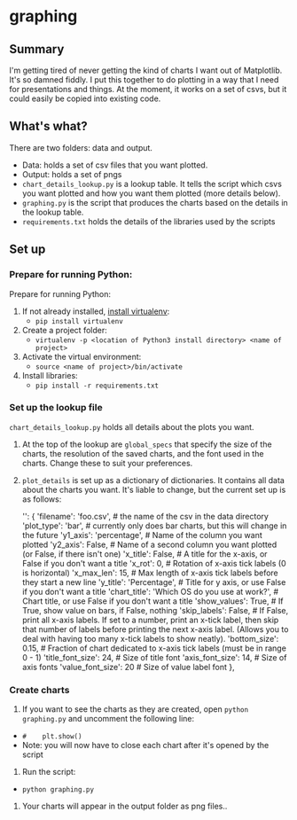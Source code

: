 # graphing

## Summary

I'm getting tired of never getting the kind of charts I want out of Matplotlib. It\'s so damned fiddly. I put this together to do plotting in a way that I need for presentations and things. At the moment, it works on a set of csvs, but it could easily be copied into existing code.

## What's what?

There are two folders: data and output.

* Data: holds a set of csv files that you want plotted.
* Output: holds a set of pngs
* ```chart_details_lookup.py``` is a lookup table. It tells the script which csvs you want plotted and how you want them plotted (more details below).
* ```graphing.py``` is the script that produces the charts based on the details in the lookup table.
* ```requirements.txt``` holds the details of the libraries used by the scripts

## Set up

### Prepare for running Python:

Prepare for running Python:
1. If not already installed, [install virtualenv](http://docs.python-guide.org/en/latest/dev/virtualenvs/):
   * ```pip install virtualenv```
1. Create a project folder:
   * ```virtualenv -p <location of Python3 install directory> <name of project>```
1. Activate the virtual environment:
   * ```source <name of project>/bin/activate ```
1. Install libraries:
   * ```pip install -r requirements.txt ```
   
 ### Set up the lookup file

 ```chart_details_lookup.py``` holds all details about the plots you want.
 
1. At the top of the lookup are ```global_specs``` that specify the size of the charts, the resolution of the saved charts, and the font used in the charts. Change these to suit your preferences.
1. ```plot_details``` is set up as a dictionary of dictionaries. It contains all data about the charts you want. It's liable to change, but the current set up is as follows:
 
     '<name of chart>': {
            'filename': 'foo.csv',     # the name of the csv in the data directory
            'plot_type': 'bar',           # currently only does bar charts, but this will change in the future
            'y1_axis': 'percentage',      # Name of the column you want plotted
            'y2_axis': False,             # Name of a second column you want plotted (or False, if there isn't one)
            'x_title': False,             # A title for the x-axis, or False if you don't want a title
            'x_rot': 0,                   # Rotation of x-axis tick labels (0 is horizontal)
            'x_max_len': 15,              # Max length of x-axis tick labels before they start a new line
            'y_title': 'Percentage',      # Title for y axis, or use False if you don't want a title
            'chart_title': 'Which OS do you use at work?',     # Chart title, or use False if you don't want a title
            'show_values': True,          # If True, show value on bars, if False, nothing
            'skip_labels': False,         # If False, print all x-axis labels. If set to a number, print an x-tick label, then skip that number of labels before printing the next x-axis label. (Allows you to deal with having too many x-tick labels to show neatly).
            'bottom_size': 0.15,          # Fraction of chart dedicated to x-axis tick labels (must be in range 0 - 1)
            'title_font_size': 24,        # Size of title font
            'axis_font_size': 14,         # Size of axis fonts
            'value_font_size': 20         # Size of value label font
             },
             
### Create charts

1. If you want to see the charts as they are created, open ```python graphing.py``` and uncomment the following line:
 * ```#    plt.show()```
 * Note: you will now have to close each chart after it's opened by the script
1. Run the script:
 * ```python graphing.py```
1. Your charts will appear in the output folder as png files..
